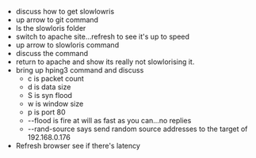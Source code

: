 - discuss how to get slowlowris
- up arrow to git command
- ls the slowloris folder
- switch to apache site...refresh to see it's up to speed
- up arrow to slowloris command
- discuss the command 
- return to apache and show its really not slowlorising it.
- bring up hping3 command and discuss
    - c is packet count
    - d is data size
    - S is syn flood
    - w is window size
    - p is port 80
    - --flood is fire at will as fast as you can...no replies
    - --rand-source says send random source addresses to the target of 192.168.0.176
- Refresh browser see if there's latency
